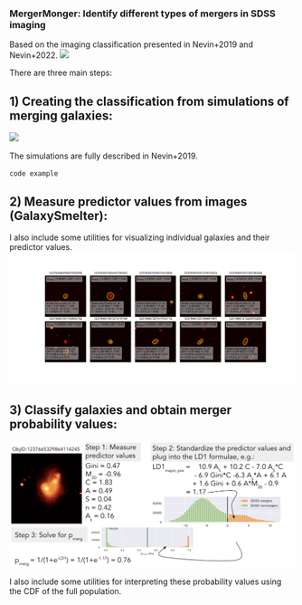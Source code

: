 ### MergerMonger: Identify different types of mergers in SDSS imaging
Based on the imaging classification presented in Nevin+2019 and Nevin+2022.
<img src="images_for_github/panel_merger_timeline.png">

There are three main steps:
## 1) Creating the classification from simulations of merging galaxies:
<img src="images_for_github/panel_merger_timeline.png">

The simulations are fully described in Nevin+2019.

```
code example

```

## 2) Measure predictor values from images (GalaxySmelter):
I also include some utilities for visualizing individual galaxies and their predictor values.
<img src="images_for_github/probability_panel_nonmergers_low_prob_SDSS_predictors_major_merger.pdf">

## 3) Classify galaxies and obtain merger probability values:
<img src="images_for_github/p_merg_recipe.png">

I also include some utilities for interpreting these probability values using the CDF of the full population.
